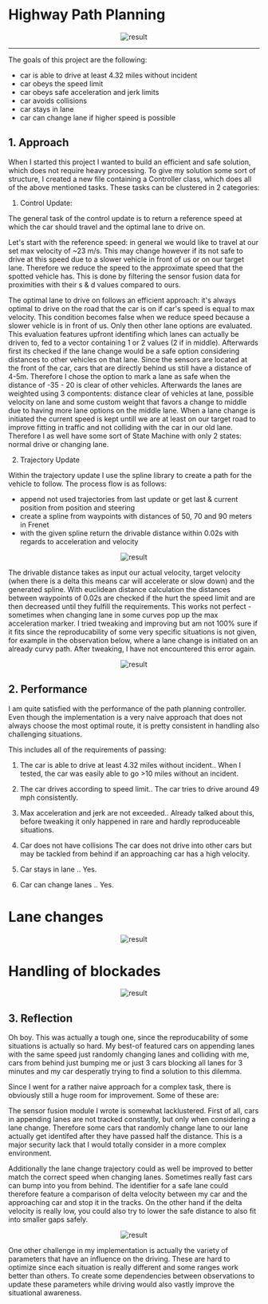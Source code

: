# Highway Path Planning 

<p align="center">
	<img src="/media/lane_change_showcase.gif" alt="result"
	title="result"  />
</p>

---

The goals of this project are the following:
- car is able to drive at least 4.32 miles without incident
- car obeys the speed limit
- car obeys safe acceleration and jerk limits
- car avoids collisions
- car stays in lane
- car can change lane if higher speed is possible

## 1. Approach

When I started this project I wanted to build an efficient and safe solution, which does not require heavy processing. To give my solution some sort of structure, I created a new file containing a Controller class, which does all of the above mentioned tasks. These tasks can be clustered in 2 categories:

1. Control Update:

The general task of the control update is to return a reference speed at which the car should travel and the optimal lane to drive on.

Let's start with the reference speed: in general we would like to travel at our set max velocity of ~23 m/s. This may change however if its not safe to drive at this speed due to a slower vehicle in front of us or on our target lane. Therefore we reduce the speed to the approximate speed that the spotted vehicle has. This is done by filtering the sensor fusion data for proximities with their s & d values compared to ours. 

The optimal lane to drive on follows an efficient approach: it's always optimal to drive on the road that the car is on if car's speed is equal to max velocity. This condition becomes false when we reduce speed because a slower vehicle is in front of us. Only then other lane options are evaluated. This evaluation features upfront identifing which lanes can actually be driven to, fed to a vector containing 1 or 2 values (2 if in middle). Afterwards first its checked if the lane change would be a safe option considering distances to other vehicles on that lane. Since the sensors are located at the front of the car, cars that are directly behind us still have a distance of 4-5m. Therefore I chose the option to mark a lane as safe when the distance of -35 - 20 is clear of other vehicles. Afterwards the lanes are weighted using 3 compontents: distance clear of vehicles at lane, possible velocity on lane and some custom weight that favors a change to middle due to having more lane options on the middle lane. When a lane change is initiated the current speed is kept untill we are at least on our target road to improve fitting in traffic and not colliding with the car in our old lane. Therefore I as well have some sort of State Machine with only 2 states: normal drive or changing lane.

2. Trajectory Update

Within the trajectory update I use the spline library to create a path for the vehicle to follow. The process flow is as follows:
- append not used trajectories from last update or get last & current position from position and steering
- create a spline from waypoints with distances of 50, 70 and 90 meters in Frenet
- with the given spline return the drivable distance within 0.02s with regards to acceleration and velocity

<p align="center">
	<img src="/media/speed_showcase.gif" alt="result"
	title="result"  />
</p>

The drivable distance takes as input our actual velocity, target velocity (when there is a delta this means car will accelerate or slow down) and the generated spline. With euclidean distance calculation the distances between waypoints of 0.02s are checked if the hurt the speed limit and are then decreased until they fulfill the requirements. This works not perfect - sometimes when changing lane in some curves pop up the max acceleration marker. I tried tweaking and improving but am not 100% sure if it fits since the reproducability of some very specific situations is not given, for example in the observation below, where a lane change is initiated on an already curvy path. After tweaking, I have not encountered this error again.

<p align="center">
	<img src="/media/max_acceleration_error.gif" alt="result"
	title="result"  />
</p>


## 2. Performance

I am quite satisfied with the performance of the path planning controller. Even though the implementation is a very naive approach that does not always choose the most optimal route, it is pretty consistent in handling also challenging situations. 

This includes all of the requirements of passing:

1. The car is able to drive at least 4.32 miles without incident..
When I tested, the car was easily able to go >10 miles without an incident.

2. The car drives according to speed limit..
The car tries to drive around 49 mph consistently.

3. Max acceleration and jerk are not exceeded..
Already talked about this, before tweaking it only happened in rare and hardly reproduceable situations.

4. Car does not have collisions
The car does not drive into other cars but may be tackled from behind if an approaching car has a high velocity. 

5. Car stays in lane ..
Yes.

6. Car can change lanes ..
Yes.


# Lane changes
<p align="center">
	<img src="/media/lane_change_showcase.gif" alt="result"
	title="result"  />
</p>


# Handling of blockades 
<p align="center">
	<img src="/media/blockades_showcase.gif" alt="result"
	title="result"  />
</p>


## 3. Reflection

Oh boy. This was actually a tough one, since the reproducability of some situations is actually so hard. My best-of featured cars on appending lanes with the same speed just randomly changing lanes and colliding with me, cars from behind just bumping me or just 3 cars blocking all lanes for 3 minutes and my car desperatly trying to find a solution to this dilemma. 

Since I went for a rather naive approach for a complex task, there is obviously still a huge room for improvement. Some of these are:

The sensor fusion module I wrote is somewhat lacklustered. First of all, cars in appending lanes are not tracked constantly, but only when considering a lane change. Therefore some cars that randomly change lane to our lane actually get identifed after they have passed half the distance. This is a major security lack that I would totally consider in a more complex environment. 


Additionally the lane change trajectory could as well be improved to better match the correct speed when changing lanes. Sometimes really fast cars can bump into you from behind. The identifier for a safe lane could therefore feature a comparison of delta velocity between my car and the approaching car and stop it in the tracks. On the other hand if the delta velocity is really low, you could also try to lower the safe distance to also fit into smaller gaps safely. 

<p align="center">
	<img src="/media/accident_showcase.gif" alt="result"
	title="result"  />
</p>


One other challenge in my implementation is actually the variety of parameters that have an influence on the driving. These are hard to optimize since each situation is really different and some ranges work better than others. To create some dependencies between observations to update these parameters while driving would also vastly improve the situational awareness. 







